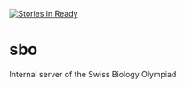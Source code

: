 [![Stories in Ready](https://badge.waffle.io/Lorze/sbo.png?label=ready&title=Ready)](https://waffle.io/Lorze/sbo)
# sbo
Internal server of the Swiss Biology Olympiad
